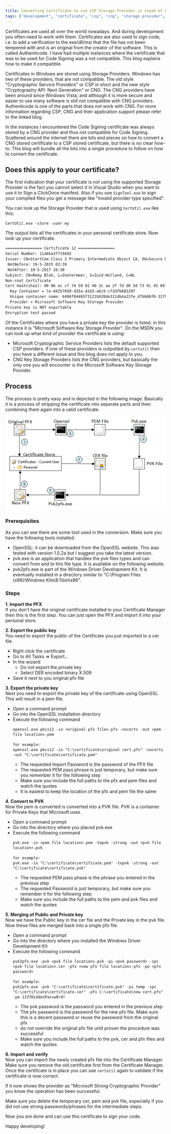 ```yaml
---
title: Converting Certificate to use CSP Storage Provider in stead of CNG Storage Provider
tags: ["development", "certificate", "csp", "cng", "storage provider", ".net"]
---
```

Certificates are used all over the world nowadays. And during development you often need to work with them. Certificates are also used to sign code, i.e. to add a verification to the exe/dll/msi that the file has not been tempered with and is an original from the creator of the software. This is called Authenticode. I have had multiple instances where the certificate that was to be used for Code Signing was a not compatible. This blog explains how to make it compatible.
<!--more-->
Certificates in Windows are stored using Storage Providers. Windows has two of these providers, that are not compatible. The old style "Cryptographic Service Providers" or CSP in short and the new style "Cryptography API: Next Generation" or CNG. The CNG providers have been around since Windows Vista, and although it is more secure and easier to use many software is still not compatible with CNG providers. Authenticode is one of the parts that does not work with CNG. For more information regarding CSP, CNG and their application support please refer to the linked blog.

In the instances I encountered the Code Signing certificate was always stored by a CNG provider and thus not compatible for Code Signing. Scattered around the internet there are bits and pieces on how to convert a CNG stored certificate to a CSP stored certificate, but there is no clear how-to. This blog will bundle all the bits into a single procedure to follow on how to convert the certificate.

## Does this apply to your certificate?
The first indication that your certificate is not using the supported Storage Provider is the fact you cannot select it in Visual Studio when you want to use it to Sign a ClickOnce manifest. Also if you use `SignTool.exe` to sign your compiled files you get a message like "Invalid provider type specified".

You can look up the Storage Provider that is used using `CertUtil.exe` like this:
```batchfile
CertUtil.exe -store -user my
```

The output lists all the certificates in your personal certificate store. Now look up your certificate.
```txt
================ Certificate 12 ================
Serial Number: 11a6ba37719e92
Issuer: CN=StartCom Class 2 Primary Intermediate Object CA, OU=Secure Digital Certificate Signing, O=StartCom Ltd., C=IL
 NotBefore: 19-5-2015 03:39
 NotAfter: 19-5-2017 16:38
Subject: CN=Remy Blok, L=Zoetermeer, S=Zuid-Holland, C=NL
Non-root Certificate
Cert Hash(sha1): 00 06 ec cf 74 59 02 40 3c ae 2f fd d0 5d 73 9c 45 09 52 2a
  Key Container = le-d4257650-d35a-42d3-a6c9-cf2dfb68120f
  Unique container name: 6496f04465f3121b928de311db4a22fe_d7bb06f0-3179-4636-b5ea-7aecd5c55471
  Provider = Microsoft Software Key Storage Provider
Private key is NOT exportable
Encryption test passed
```

Of the Certificates where you have a private key the provider is listed. in this instance it is "Microsoft Software Key Storage Provider". On the MSDN you can look up what kind of provider the certificate is using:
- Microsoft Cryptographic Service Providers lists the default supported CSP providers. If one of these providers is outputted by `certutil` then you have a different issue and this blog does not apply to you.
- CNG Key Storage Providers lists the CNG providers, but basically the only one you will encounter is the Microsoft Software Key Storage Provider.

## Process
The process is pretty easy and is depicted in the following image. Basically it is a process of stripping the certificate into separate parts and then combining them again into a valid certificate.

![Process](/assets/2015-05-21/process.png)

### Prerequisites
As you can see there are some tool used in the conversion. Make sure you have the following tools installed.
- OpenSSL: it can be downloaded from the OpenSSL website. This was tested with version 1.0.2a but I suggest you take the latest version.
- pvk.exe is an application that handles the pvk files types and can convert from and to this file type. It is available on the following website.
- pvk2pfx.exe is part of the Windows Driver Development Kit. It is eventually installed in a directory similar to "C:\Program Files (x86)\Windows Kits\8.1\bin\x86".

### Steps

__1. Import the PFX__  
If you don't have the original certificate installed in your Certificate Manager then this is the first step. You can just open the PFX and import it into your personal store.

__2. Export the public key__  
You need to export the public of the Certificate you just imported to a cer file.

- Right click the certificate
- Go to All Tasks => Export...
- In the wizard:
    - Do not export the private key
    - Select DER encoded binary X.509
- Save it next to you original pfx file

__3. Export the private key__  
Next you need to export the private key of the certificate using OpenSSL. This will result in a pem file.

- Open a command prompt
- Go into the OpenSSL installation directory
- Execute the following command
    ```batchfile
    openssl.exe pkcs12 -in <original pfx file>.pfx -nocerts -out <pem file location>.pem
    
    for example:
    openssl.exe pkcs12 -in "C:\certificate\original cert.pfx" -nocerts -out "C:\certificate\certificate.pem"
    ``` 
    - The requested Import Password is the password of the PFX file
    - The requested PEM pass phrase is just temporary, but make sure you remember it for the following step
    - Make sure you include the full paths to the pfx and pem files and watch the quotes
    - It is easiest to keep the location of the pfx and pem file the same

__4. Convert to PVK__  
Now the pem is converted is converted into a PVK file. PVK is a container for Private Keys that Microsoft uses.

- Open a command prompt
- Go into the directory where you placed pvk.exe
- Execute the following command
    ```batchfile
    pvk.exe -in <pem file location>.pem -topvk -strong -out <pvk file location>.pvk

    for example:
    pvk.exe -in "C:\certificate\certificate.pem" -topvk -strong -out "C:\certificate\certificate.pvk"
    ```
    - The requested PEM pass phase is the phrase you entered in the previous step
    - The requested Password is just temporary, but make sure you remember it for the following step
    - Make sure you include the full paths to the pem and pvk files and watch the quotes

__5. Merging of Public and Private key__  
Now we have the Public key in the cer file and the Private key in the pvk file. Now these files are merged back into a single pfx file.

- Open a command prompt
- Go into the directory where you installed the Windows Driver Development Kit
- Execute the following command
    ```batchfile
    pvk2pfx.exe -pvk <pvk file location>.pvk -pi <pvk password> -spc <pvk file location>.cer -pfx <new pfx file location>.pfx -po <pfx password>

    for example:
    pvk2pfx.exe -pvk "C:\certificate\certificate.pvk" -pi temp -spc "C:\certificate\certificate.cer" -pfx C:\certificate\new cert.pfx" -po 1337HiddenPassw0rd!
    ```
    - The pvk password is the password you entered in the previous step
    - The pfx password is the password for the new pfx file. Make sure this is a decent password or reuse the password from the original pfx
    - do not override the original pfx file until proven the procedure was successful
    - Make sure you include the full paths to the pvk, cer and pfx files and watch the quotes

__6. Import and verify__  
Now you can import the newly created pfx file into the Certificate Manager. Make sure you remove the old certificate first from the Certificate Manager. Once the certificate is in place you can use `certutil` again to validate if the certificate is now correct.

If it now shows the provider as "Microsoft Strong Cryptographic Provider" you know the operation has been successful.

Make sure you delete the temporary cer, pem and pvk file, especially if you did not use strong passwords/phrases for the intermediate steps.

Now you are done and can use this certificate to sign your code.

Happy developing!